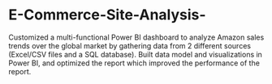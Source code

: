 # E-Commerce-Site-Analysis-
Customized a multi-functional Power BI dashboard to analyze Amazon sales trends over the global market by gathering data from 2 different sources (Excel/CSV files and a SQL database). Built data model and visualizations in Power BI, and optimized the report which improved the performance of the report.  
